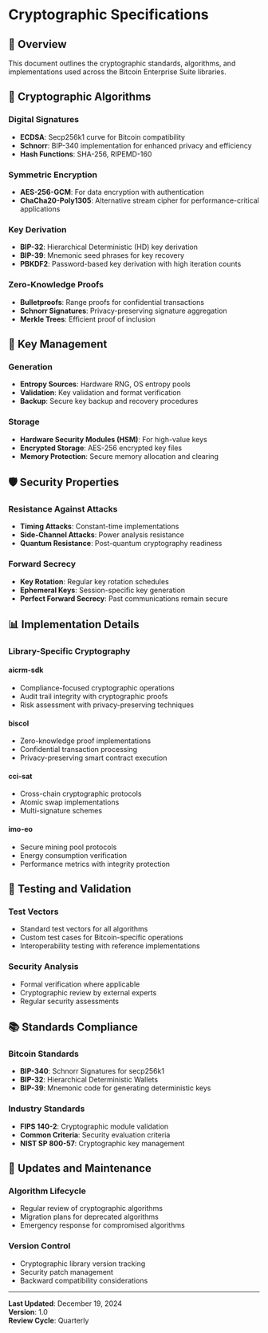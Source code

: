# Cryptographic Specifications

## 🔐 Overview

This document outlines the cryptographic standards, algorithms, and implementations used across the Bitcoin Enterprise Suite libraries.

## 🧮 Cryptographic Algorithms

### Digital Signatures
- **ECDSA**: Secp256k1 curve for Bitcoin compatibility
- **Schnorr**: BIP-340 implementation for enhanced privacy and efficiency
- **Hash Functions**: SHA-256, RIPEMD-160

### Symmetric Encryption
- **AES-256-GCM**: For data encryption with authentication
- **ChaCha20-Poly1305**: Alternative stream cipher for performance-critical applications

### Key Derivation
- **BIP-32**: Hierarchical Deterministic (HD) key derivation
- **BIP-39**: Mnemonic seed phrases for key recovery
- **PBKDF2**: Password-based key derivation with high iteration counts

### Zero-Knowledge Proofs
- **Bulletproofs**: Range proofs for confidential transactions
- **Schnorr Signatures**: Privacy-preserving signature aggregation
- **Merkle Trees**: Efficient proof of inclusion

## 🔑 Key Management

### Generation
- **Entropy Sources**: Hardware RNG, OS entropy pools
- **Validation**: Key validation and format verification
- **Backup**: Secure key backup and recovery procedures

### Storage
- **Hardware Security Modules (HSM)**: For high-value keys
- **Encrypted Storage**: AES-256 encrypted key files
- **Memory Protection**: Secure memory allocation and clearing

## 🛡️ Security Properties

### Resistance Against Attacks
- **Timing Attacks**: Constant-time implementations
- **Side-Channel Attacks**: Power analysis resistance
- **Quantum Resistance**: Post-quantum cryptography readiness

### Forward Secrecy
- **Key Rotation**: Regular key rotation schedules
- **Ephemeral Keys**: Session-specific key generation
- **Perfect Forward Secrecy**: Past communications remain secure

## 📊 Implementation Details

### Library-Specific Cryptography

#### aicrm-sdk
- Compliance-focused cryptographic operations
- Audit trail integrity with cryptographic proofs
- Risk assessment with privacy-preserving techniques

#### biscol
- Zero-knowledge proof implementations
- Confidential transaction processing
- Privacy-preserving smart contract execution

#### cci-sat
- Cross-chain cryptographic protocols
- Atomic swap implementations
- Multi-signature schemes

#### imo-eo
- Secure mining pool protocols
- Energy consumption verification
- Performance metrics with integrity protection

## 🔬 Testing and Validation

### Test Vectors
- Standard test vectors for all algorithms
- Custom test cases for Bitcoin-specific operations
- Interoperability testing with reference implementations

### Security Analysis
- Formal verification where applicable
- Cryptographic review by external experts
- Regular security assessments

## 📚 Standards Compliance

### Bitcoin Standards
- **BIP-340**: Schnorr Signatures for secp256k1
- **BIP-32**: Hierarchical Deterministic Wallets
- **BIP-39**: Mnemonic code for generating deterministic keys

### Industry Standards
- **FIPS 140-2**: Cryptographic module validation
- **Common Criteria**: Security evaluation criteria
- **NIST SP 800-57**: Cryptographic key management

## 🔄 Updates and Maintenance

### Algorithm Lifecycle
- Regular review of cryptographic algorithms
- Migration plans for deprecated algorithms
- Emergency response for compromised algorithms

### Version Control
- Cryptographic library version tracking
- Security patch management
- Backward compatibility considerations

---

**Last Updated**: December 19, 2024  
**Version**: 1.0  
**Review Cycle**: Quarterly